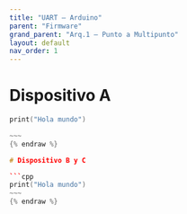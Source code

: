 ```yaml
---
title: "UART — Arduino"
parent: "Firmware"
grand_parent: "Arq.1 — Punto a Multipunto"
layout: default
nav_order: 1
---
```


# Dispositivo A

```cpp
print("Hola mundo")

~~~
{% endraw %}

# Dispositivo B y C

```cpp
print("Hola mundo")
~~~
{% endraw %}